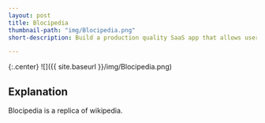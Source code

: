 ```yaml
---
layout: post
title: Blocipedia
thumbnail-path: "img/Blocipedia.png"
short-description: Build a production quality SaaS app that allows users to create their own wikis.

---
```


{:.center}
![]({{ site.baseurl }}/img/Blocipedia.png)

## Explanation

Blocipedia is a replica of wikipedia.
